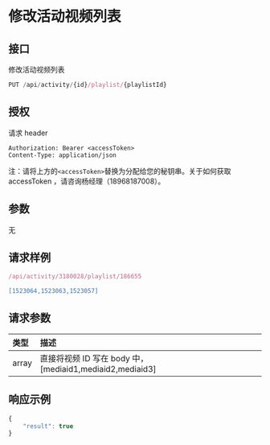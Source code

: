 # 修改活动视频列表

## 接口

修改活动视频列表

```javascript
PUT /api/activity/{id}/playlist/{playlistId}
```

## 授权

请求 header

```http
Authorization: Bearer <accessToken>
Content-Type: application/json
```

注：请将上方的`<accessToken>`替换为分配给您的秘钥串。关于如何获取 accessToken ，请咨询杨经理（18968187008）。

## 参数

无

## 请求样例

```javascript
/api/activity/3180028/playlist/186655

[1523064,1523063,1523057]
```

## 请求参数

| 类型 | 描述 |
| :--- | :--- |
| array | 直接将视频 ID 写在 body 中，\[mediaid1,mediaid2,mediaid3\] |

## 响应示例

```javascript
{
    "result": true
}
```

